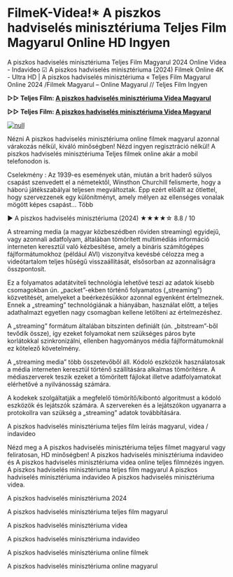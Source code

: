 # FilmeK-Videa!* A piszkos hadviselés minisztériuma Teljes Film Magyarul Online HD Ingyen

A piszkos hadviselés minisztériuma Teljes Film Magyarul 2024 Online Videa - Indavideo ☑ A piszkos hadviselés minisztériuma (2024) Filmek Online 4K - Ultra HD | A piszkos hadviselés minisztériuma « Teljes Film Magyarul Online 2024 /Filmek Magyarul – Online Magyarul // Teljes Film Ingyen

**▷▷ Teljes Film: [A piszkos hadviselés minisztériuma Videa Magyarul](https://t.co/kUaTf2Tm99)**

**▷▷ Teljes Film: [A piszkos hadviselés minisztériuma Videa Magyarul](https://t.co/kUaTf2Tm99)**

[![null](https://static.wixstatic.com/media/855a25_043b5abeb4ae4d35ac003198e7fe56ed~mv2.gif)](https://t.co/kUaTf2Tm99)

Nézni A piszkos hadviselés minisztériuma online filmek magyarul azonnal várakozás nélkül, kiváló minőségben! Nézd ingyen regisztráció nélkül! A piszkos hadviselés minisztériuma Teljes filmek online akár a mobil telefonodon is.

Cselekmény : Az 1939-es események után, miután a brit haderő súlyos csapást szenvedett el a németektől, Winsthon Churchill felismerte, hogy a háború játékszabályai teljesen megváltoztak. Épp ezért előállt az ötlettel, hogy szervezzenek egy különítményt, amely mélyen az ellenséges vonalak mögött képes csapást… Több

▶️ A piszkos hadviselés minisztériuma (2024) ★★★★☆ 8.8 / 10

A streaming media (a magyar közbeszédben röviden streaming) egyidejű, vagy azonnali adatfolyam, általában tömörített multimédiás információ interneten keresztül való kézbesítése, amely a bináris számítógépes fájlformátumokhoz (például AVI) viszonyítva kevésbé célozza meg a videótartalom teljes hűségű visszaállítását, elsősorban az azonnaliságra összpontosít.

Ez a folyamatos adatátviteli technológia lehetővé teszi az adatok kisebb csomagokban ún. „packet”-ekben történő folyamatos („streaming”) közvetítését, amelyeket a beérkezésükkor azonnal egyenként értelmeznek. Ennek a „streaming” technológiának a hiányában, használat előtt, a teljes adathalmazt egyetlen nagy csomagban kellene letölteni az értelmezéshez.

A „streaming” formátum általában bitszinten definiált (ún. „bitstream”-ből tevődik össze), így ezeket folyamokat nem szükséges páros byte korlátokkal szinkronizálni, ellenben hagyományos média fájlformátumoknál ez kötelező követelmény.

A „streaming media” több összetevőből áll. Kódoló eszközök használatosak a média interneten keresztül történő szállítására alkalmas tömörítésre. A médiaszerverek teszik ezeket a tömörített fájlokat illetve adatfolyamatokat elérhetővé a nyilvánosság számára.

A kodekek szolgáltatják a megfelelő tömörítő/kibontó algoritmust a kódoló eszközök és lejátszók számára. A szervereken és a lejátszókon ugyanarra a protokollra van szükség a „streaming” adatok továbbítására.

A piszkos hadviselés minisztériuma teljes film leírás magyarul, videa / indavideo

Nézd meg a A piszkos hadviselés minisztériuma teljes filmet magyarul vagy feliratosan, HD minőségben! A piszkos hadviselés minisztériuma indavideo és A piszkos hadviselés minisztériuma videa online teljes filmnézés ingyen. A piszkos hadviselés minisztériuma teljes film magyarul A piszkos hadviselés minisztériuma indavideo A piszkos hadviselés minisztériuma videa.

A piszkos hadviselés minisztériuma 2024

A piszkos hadviselés minisztériuma teljes film magyarul

A piszkos hadviselés minisztériuma videa

A piszkos hadviselés minisztériuma indavideo

A piszkos hadviselés minisztériuma online filmek

A piszkos hadviselés minisztériuma online magyarul
